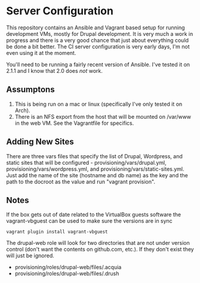 # Server Configuration

This repository contains an Ansible and Vagrant based setup for running development VMs, mostly for Drupal development. It is very much a work in progress and there is a very good chance that just about everything could be done a bit better. The CI server configuration is very early days, I'm not even using it at the moment.

You'll need to be running a fairly recent version of Ansible. I've tested it on 2.1.1 and I know that 2.0 does *not* work.

## Assumptons

1. This is being run on a mac or linux (specifically I've only tested it on Arch).
1. There is an NFS export from the host that will be mounted on /var/www in the web VM. See the Vagrantfile for specifics.

## Adding New Sites

There are three vars files that specify the list of Drupal, Wordpress, and static sites that will be configured - provisioning/vars/drupal.yml, provisioning/vars/wordpress.yml, and provisioning/vars/static-sites.yml. Just add the name of the site (hostname and db name) as the key and the path to the docroot as the value and run "vagrant provision".

## Notes

If the box gets out of date related to the VirtualBox guests software the vagrant-vbguest can be used to make sure the versions are in sync

    vagrant plugin install vagrant-vbguest

The drupal-web role will look for two directories that are not under version control (don't want the contents on github.com, etc.). If they don't exist they will just be ignored.

- provisioning/roles/drupal-web/files/.acquia
- provisioning/roles/drupal-web/files/.drush
